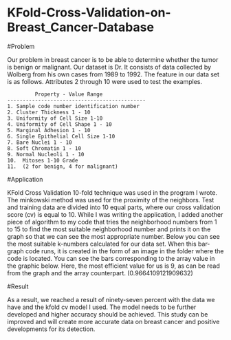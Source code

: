 # KFold-Cross-Validation-on-Breast_Cancer-Database

#Problem

Our problem in breast cancer is to be able to determine whether the tumor is benign or malignant. Our dataset is Dr. It consists of data collected by Wolberg from his own cases from 1989 to 1992. The feature in our data set is as follows. Attributes 2 through 10 were used to test the examples.


             Property - Value Range
    ---------------------------------------------
    1. Sample code number identification number 
    2. Cluster Thickness 1 - 10 
    3. Uniformity of Cell Size 1-10 
    4. Uniformity of Cell Shape 1 - 10 
    5. Marginal Adhesion 1 - 10 
    6. Single Epithelial Cell Size 1-10 
    7. Bare Nuclei 1 - 10 
    8. Soft Chromatin 1 - 10 
    9. Normal Nucleoli 1 - 10 
    10.  Mitoses 1-10 Grade 
    11.  (2 for benign, 4 for malignant)


#Application

KFold Cross Validation 10-fold technique was used in the program I wrote. The minkowski method was used for the proximity of the neighbors. Test and training data are divided into 10 equal parts, where our cross validation score (cv) is equal to 10. While I was writing the application, I added another piece of algorithm to my code that tries the neighborhood numbers from 1 to 15 to find the most suitable neighborhood number and prints it on the graph so that we can see the most appropriate number. Below you can see the most suitable k-numbers calculated for our data set. When this bar-graph code runs, it is created in the form of an image in the folder where the code is located. You can see the bars corresponding to the array value in the graphic below.
Here, the most efficient value for us is 9, as can be read from the graph and the array counterpart. (0.9664109121909632)


#Result

As a result, we reached a result of ninety-seven percent with the data we have and the kfold cv model I used. The model needs to be further developed and higher accuracy should be achieved. This study can be improved and will create more accurate data on breast cancer and positive developments for its detection.

